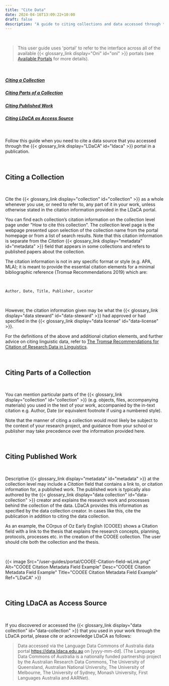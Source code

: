 ```yaml
---
title: "Cite Data"
date: 2024-04-16T13:09:22+10:00
draft: false
description: "A guide to citing collections and data accessed through the portal."
---
```


<br>

> This user guide uses 'portal' to refer to the interface across all of the available {{< glossary_link display="Oni" id="oni" >}} portals (see [Available Portals](/resources/user-guides/portal/available-portals/) for more details).

<br>

##### [Citing a Collection](#citing-a-collection)
##### [Citing Parts of a Collection](#citing-parts-of-a-collection)
##### [Citing Published Work](#citing-published-work)
##### [Citing LDaCA as Access Source](#citing-ldaca-as-access-source)

<br>

Follow this guide when you need to cite a data source that you accessed through the {{< glossary_link display="LDaCA" id="ldaca" >}} portal in a publication.

<br>

## Citing a Collection

<br>

Cite the {{< glossary_link display="collection" id="collection" >}} as a whole whenever you use, or need to refer to, any part of it in your work, unless otherwise stated in the citation information provided in the LDaCA portal.

You can find each collection’s citation information on the collection level page under "How to cite this collection". The collection level page is the webpage presented upon selection of the collection name from the portal homepage or from a list of search results. Note that this citation information is separate from the _Citation_ {{< glossary_link display="metadata" id="metadata" >}} field that appears in some collections and refers to published papers about the collection.

<!--TODO add screenshot when we have this functionality-->

The citation information is not in any specific format or style (e.g. APA, MLA); it is meant to provide the essential citation elements for a minimal bibliographic reference (Tromsø Recommendations 2019) which are:

<br>

`Author, Date, Title, Publisher, Locator`

<br>

However, the citation information given may be what the {{< glossary_link display="data steward" id="data-steward" >}} had approved or had specified in the {{< glossary_link display="data license" id="data-license" >}}.

For the definitions of the above and additional citation elements, and further advice on citing linguistic data, refer to [The Tromsø Recommendations for Citation of Research Data in Linguistics](/citation/tromso-recommendations.pdf).

<br>

## Citing Parts of a Collection

<br>

You can mention particular parts of the {{< glossary_link display="collection" id="collection" >}} (e.g. objects, files, accompanying materials) you used in the text of your work, accompanied by the in-text citation e.g. Author, Date (or equivalent footnote if using a numbered style).

Note that the manner of citing a collection would most likely be subject to the context of your research project, and guidance from your school or publisher may take precedence over the information provided here.

<br>

## Citing Published Work

<br>

Descriptive {{< glossary_link display="metadata" id="metadata" >}} at the collection level may include a _Citation_ field that contains a link to, or citation information for, a published work. The published work is typically also authored by the {{< glossary_link display="data collection" id="data-collection" >}} creator and explains the research work and processes behind the collection of the data. LDaCA provides this information as specified by the data collection creator. In cases like this, cite the publication in addition to citing the data collection.

As an example, the COrpus of Oz Early English (COOEE) shows a Citation field with a link to the thesis that explains the research concepts, planning, protocols, processes etc. in the creation of the COOEE collection. The user should cite both the collection and the thesis.

<br>

{{< image Src="/user-guides/portal/COOEE-Citation-field-wLink.png" Alt="COOEE Citation Metadata Field Example" Desc="COOEE Citation Metadata Field Example" Title="COOEE Citation Metadata Field Example" Ref="LDaCA" >}}

<br>

## Citing LDaCA as Access Source

<br>

If you discovered or accessed the {{< glossary_link display="data collection" id="data-collection" >}} that you used in your work through the LDaCA portal, please cite or acknowledge LDaCA as follows:

> Data accessed via the Language Data Commons of Australia data portal https://data.ldaca.edu.au on [yyyy-mm-dd]. (The Language Data Commons of Australia is a nationally funded partnership project by the Australian Research Data Commons, The University of Queensland, Australian National University, The University of Melbourne, The University of Sydney, Monash University, First Languages Australia and AARNet).

<br>